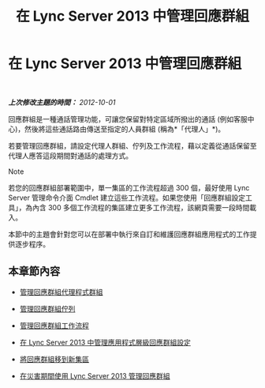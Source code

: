 ﻿---
title: 在 Lync Server 2013 中管理回應群組
TOCTitle: 在 Lync Server 2013 中管理回應群組
ms:assetid: 5a804d7d-3c1a-4647-a0e0-d5c4c8c23b73
ms:mtpsurl: https://technet.microsoft.com/zh-tw/library/Gg520996(v=OCS.15)
ms:contentKeyID: 49291015
ms.date: 08/10/2015
mtps_version: v=OCS.15
ms.translationtype: HT
---

# 在 Lync Server 2013 中管理回應群組

 

_**上次修改主題的時間：** 2012-10-01_

回應群組是一種通話管理功能，可讓您保留對特定區域所撥出的通話 (例如客服中心)，然後將這些通話路由傳送至指定的人員群組 (稱為*「代理人」*)。

若要管理回應群組，請設定代理人群組、佇列及工作流程，藉以定義從通話保留至代理人應答這段期間對通話的處理方式。

> [!NOTE]  
> 若您的回應群組部署範圍中，單一集區的工作流程超過 300 個，最好使用 Lync Server 管理命令介面 Cmdlet 建立這些工作流程。如果您使用「回應群組設定工具」，為內含 300 多個工作流程的集區建立更多工作流程，該網頁需要一段時間載入。



本節中的主題會針對您可以在部署中執行來自訂和維護回應群組應用程式的工作提供逐步程序。

## 本章節內容

  - [管理回應群組代理程式群組](lync-server-2013-managing-response-group-agent-groups.md)

  - [管理回應群組佇列](lync-server-2013-managing-response-group-queues.md)

  - [管理回應群組工作流程](lync-server-2013-managing-response-group-workflows.md)

  - [在 Lync Server 2013 中管理應用程式層級回應群組設定](lync-server-2013-managing-application-level-response-group-settings.md)

  - [將回應群組移到新集區](lync-server-2013-moving-response-groups-to-a-new-pool.md)

  - [在災害期間使用 Lync Server 2013 管理回應群組](lync-server-2013-managing-response-groups-during-a-disaster.md)

